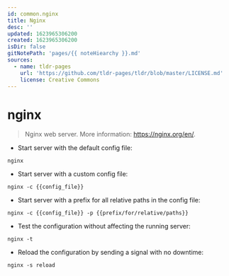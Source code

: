 ```yaml
---
id: common.nginx
title: Nginx
desc: ''
updated: 1623965306200
created: 1623965306200
isDir: false
gitNotePath: 'pages/{{ noteHiearchy }}.md'
sources:
  - name: tldr-pages
    url: 'https://github.com/tldr-pages/tldr/blob/master/LICENSE.md'
    license: Creative Commons
---
```

# nginx

> Nginx web server.
> More information: <https://nginx.org/en/>.

- Start server with the default config file:

`nginx`

- Start server with a custom config file:

`nginx -c {{config_file}}`

- Start server with a prefix for all relative paths in the config file:

`nginx -c {{config_file}} -p {{prefix/for/relative/paths}}`

- Test the configuration without affecting the running server:

`nginx -t`

- Reload the configuration by sending a signal with no downtime:

`nginx -s reload`

